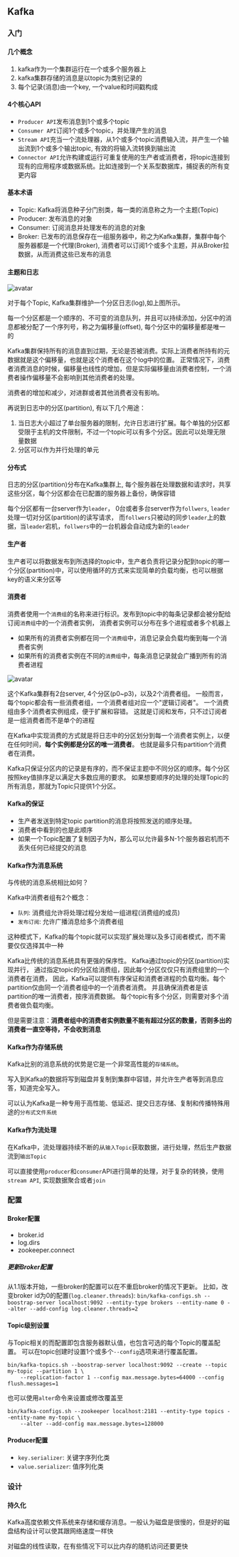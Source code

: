 ## Kafka

### 入门

#### 几个概念
1. kafka作为一个集群运行在一个或多个服务器上
2. kafka集群存储的消息是以topic为类别记录的
3. 每个记录(消息)由一个key, 一个value和时间戳构成

#### 4个核心API
+ `Producer API`发布消息到1个或多个topic
+ `Consumer API`订阅1个或多个topic，并处理产生的消息
+ `Stream API`充当一个流处理器，从1个或多个topic消费输入流，并产生一个输出流到1个或多个输出topic, 有效的将输入流转换到输出流
+ `Connector API`允许构建或运行可重复使用的生产者或消费者，将topic连接到现有的应用程序或数据系统。比如连接到一个关系型数据库，捕捉表的所有变更内容

#### 基本术语
+ Topic: Kafka将消息种子分门别类，每一类的消息称之为一个主题(Topic)
+ Producer: 发布消息的对象
+ Consumer: 订阅消息并处理发布的消息的对象
+ Broker: 已发布的消息保存在一组服务器中，称之为Kafka集群，集群中每个服务器都是一个代理(Broker), 消费者可以订阅1个或多个主题，并从Broker拉数据，从而消费这些已发布的消息

#### 主题和日志
![avatar](/Users/dongchao/scala/spark/notes/imgs/introduction_anatomy_of_a_topic.png)

对于每个Topic, Kafka集群维护一个分区日志(log),如上图所示。

每一个分区都是一个顺序的、不可变的消息队列，并且可以持续添加，分区中的消息都被分配了一个序列号，称之为偏移量(offset), 每个分区中的偏移量都是唯一的

Kafka集群保持所有的消息直到过期，无论是否被消费。实际上消费者所持有的元数据就是这个偏移量，也就是这个消费者在这个log中的位置。
正常情况下，消费者消费消息的时候，偏移量也线性的增加，但是实际偏移量由消费者控制，一个消费者操作偏移量不会影响到其他消费者的处理。

消费者的增加和减少，对进群或者其他消费者没有影响。

再说到日志中的分区(partition), 有以下几个用途：
1. 当日志大小超过了单台服务器的限制，允许日志进行扩展。每个单独的分区都受限于主机的文件限制，不过一个topic可以有多个分区。因此可以处理无限量数据
2. 分区可以作为并行处理的单元

#### 分布式
日志的分区(partition)分布在Kafka集群上, 每个服务器在处理数据和请求时，共享这些分区，每个分区都会在已配置的服务器上备份，确保容错

每个分区都有一台server作为`leader`， 0台或者多台server作为`follwers`, `leader`处理一切对分区(partition)的读写请求，
而`follwers`只被动的同步`leader`上的数据，当`leader`宕机，`follwers`中的一台机器会自动成为新的`leader`

#### 生产者
生产者可以将数据发布到所选择的topic中，生产者负责将记录分配到topic的哪一个分区(partition)中，可以使用循环的方式来实现简单的负载均衡，也可以根据key的语义来分区等

#### 消费者
消费者使用一个`消费组`的名称来进行标识。发布到topic中的每条记录都会被分配给订阅`消费组`中的一个消费者实例，
消费者实例可以分布在多个进程或者多个机器上

+ 如果所有的消费者实例都在同一个`消费组`中，消息记录会负载均衡到每一个消费者实例
+ 如果所有的消费者实例在不同的`消费组`中，每条消息记录就会广播到所有的消费者进程

![avatar](/Users/dongchao/scala/spark/notes/imgs/introduction_consumers.png)

这个Kafka集群有2台server, 4个分区(p0~p3)，以及2个消费者组。
一般而言，每个topic都会有一些消费者组，一个消费者组对应一个"逻辑订阅者"。
一个消费组由多个消费者实例组成，便于扩展和容错。
这就是订阅和发布，只不过订阅者是一组消费者而不是单个的进程

在Kafka中实现消费的方式就是将日志中的分区划分到每一个消费者实例上，以便在任何时间，**每个实例都是分区的唯一消费者**。
也就是最多只有partition个消费者在消费。

Kafka只保证分区内的记录是有序的，而不保证主题中不同分区的顺序。每个分区按照key值排序足以满足大多数应用的要求。
如果想要顺序的处理的处理Topic的所有消息，那就为Topic只提供1个分区。

#### Kafka的保证
+ 生产者发送到特定topic partition的消息将按照发送的顺序处理。
+ 消费者中看到的也是此顺序
+ 如果一个Topic配置了复制因子为N，那么可以允许最多N-1个服务器宕机而不丢失任何已经提交的消息


#### Kafka作为消息系统
与传统的消息系统相比如何？

Kafka中消费者组有2个概念：
+ `队列`: 消费组允许将处理过程分发给一组进程(消费组的成员)
+ `发布订阅`: 允许广播消息给多个消费者组

这种模式下，Kafka的每个topic就可以实现扩展处理以及多订阅者模式，而不需要仅仅选择其中一种

Kafka比传统的消息系统具有更强的保序性。
Kafka通过topic的分区(partition)实现并行，
通过指定topic的分区给消费组，因此每个分区仅仅只有消费组里的一个消费者在消费，
因此，Kafka可以提供有序保证和消费者进程的负载均衡。每个partition仅由同一个消费者组中的一个消费者消费。
并且确保消费者是该partition的唯一消费者，按序消费数据。
每个topic有多个分区，则需要对多个消费者做负载均衡。

但是需要注意：**消费者组中的消费者实例数量不能有超过分区的数量，否则多出的消费者一直空等待，不会收到消息**


#### Kafka作为存储系统
Kafka比别的消息系统的优势是它是一个非常高性能的`存储系统`。

写入到Kafka的数据将写到磁盘并复制到集群中容错，并允许生产者等到消息应答，知道完全写入。

可以认为Kafka是一种专用于高性能、低延迟、提交日志存储、复制和传播特殊用途的`分布式文件系统`

#### Kafka作为流处理
在Kafka中，流处理器持续不断的从`输入Topic`获取数据，进行处理，然后生产数据流到`输出Topic`

可以直接使用`producer`和`consumer`API进行简单的处理，对于复杂的转换，使用`stream API`, 实现数据聚合或者`join`


### 配置

#### Broker配置
+ broker.id
+ log.dirs
+ zookeeper.connect

##### 更新Broker配置
从1.1版本开始，一些broker的配置可以在不重启broker的情况下更新。
比如，改变broker id为0的配置(`log.cleaner.threads`):
`bin/kafka-configs.sh --boostrap-server localhost:9092 --entity-type brokers --entity-name 0 --alter --add-config log.cleaner.threads=2`

#### Topic级别设置
与Topic相关的而配置即包含服务器默认值，也包含可选的每个Topic的覆盖配置。
可以在topic创建时设置1个或多个`--config`选项来进行覆盖配置。
```
bin/kafka-topics.sh --boostrap-server localhost:9092 --create --topic my-topic --partition 1 \
    --replication-factor 1 --config max.message.bytes=64000 --config flush.messages=1
```
也可以使用`alter`命令来设置或修改覆盖至
```
bin/kafka-configs.sh --zookeeper localhost:2181 --entity-type topics --entity-name my-topic \
    --alter --add-config max.message.bytes=128000
```

#### Producer配置
+ `key.serializer`: 关键字序列化类
+ `value.serializer`: 值序列化类


### 设计

#### 持久化
Kafka高度依赖文件系统来存储和缓存消息。一般认为磁盘是很慢的，但是好的磁盘结构设计可以使其跟网络速度一样快

对磁盘的线性读取，在有些情况下可以比内存的随机访问还要更快



